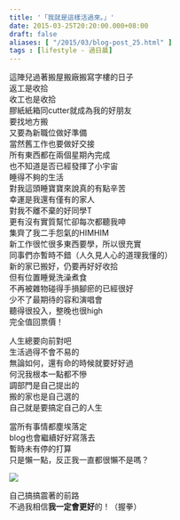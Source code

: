 ```yaml
---
title: '「我就是這樣活過來。」'
date: 2015-03-25T20:20:00.000+08:00
draft: false
aliases: [ "/2015/03/blog-post_25.html" ]
tags : [lifestyle - 過日晨]
---
```


這陣兒過著搬屋搬廠搬寫字樓的日子  
返工是收拾  
收工也是收拾  
膠紙紙箱同cutter就成為我的好朋友  
要找地方搬  
又要為新職位做好準備  
當然舊工作也要做好交接  
所有東西都在兩個星期內完成  
也不知道是否已經發揮了小宇宙  
睡得不夠的生活  
對我這頭睡寶寶來說真的有點辛苦  
幸運是我還有僅有的家人  
對我不離不棄的好同學T  
更有沒有實質幫忙卻每次都聽我呻  
集齊了我二手怨氣的HIMHIM  
新工作很忙很多東西要學，所以很充實  
同事們亦暫時不錯（人久見人心的道理我懂的）  
新的家已搬好，仍要再好好收拾  
但有位置睡覺洗澡煮食  
不再被雜物碰得手損腳瘀的已經很好  
少不了最期待的容和演唱會  
聽得很投入，整晚也很high  
完全值回票價！  
  
人生總要向前對吧  
生活過得不會不易的  
無論如何，還有命的時候就要好好過  
何況我根本一點都不慘  
調部門是自己提出的  
搬的家也是自己選的  
自己就是要搞定自己的人生  
  
當所有事情都塵埃落定  
blog也會繼續好好寫落去  
暫時未有停的打算  
只是懶一點，反正我一直都很懶不是嗎？  

![](/images/gao.jpg)

自己搞搞震著的前路  
不過我相信**我一定會更好**的！（握拳）
